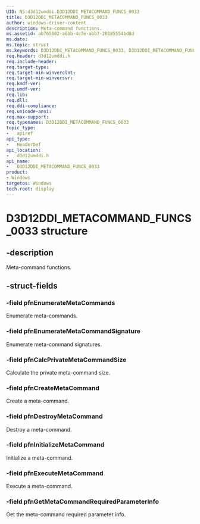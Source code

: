 ```yaml
---
UID: NS:d3d12umddi.D3D12DDI_METACOMMAND_FUNCS_0033
title: D3D12DDI_METACOMMAND_FUNCS_0033
author: windows-driver-content
description: Meta-command functions.
ms.assetid: ab765602-a6bb-4c7e-abb7-20185554bd8d
ms.date:
ms.topic: struct
ms.keywords: D3D12DDI_METACOMMAND_FUNCS_0033, D3D12DDI_METACOMMAND_FUNCS_0033,
req.header: d3d12umddi.h
req.include-header:
req.target-type:
req.target-min-winverclnt:
req.target-min-winversvr:
req.kmdf-ver:
req.umdf-ver:
req.lib:
req.dll:
req.ddi-compliance:
req.unicode-ansi:
req.max-support:
req.typenames: D3D12DDI_METACOMMAND_FUNCS_0033
topic_type:
-	apiref
api_type:
-	HeaderDef
api_location:
-	d3d12umddi.h
api_name:
-	D3D12DDI_METACOMMAND_FUNCS_0033
product: 
- Windows
targetos: Windows
tech.root: display
---
```


# D3D12DDI_METACOMMAND_FUNCS_0033 structure

## -description

Meta-command functions.

## -struct-fields

### -field pfnEnumerateMetaCommands

Enumerate meta-commands.

### -field pfnEnumerateMetaCommandSignature

Enumerate meta-command signatures.

### -field pfnCalcPrivateMetaCommandSize

Calculate the private meta-command size.

### -field pfnCreateMetaCommand

Create a meta-command.

### -field pfnDestroyMetaCommand

Destroy a meta-command.

### -field pfnInitializeMetaCommand

Initialize a meta-command.

### -field pfnExecuteMetaCommand

Execute a meta-command.

### -field pfnGetMetaCommandRequiredParameterInfo

Get the meta-command required parameter info.
